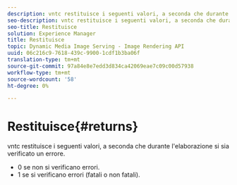 ```yaml
---
description: vntc restituisce i seguenti valori, a seconda che durante l'elaborazione si sia verificato un errore.
seo-description: vntc restituisce i seguenti valori, a seconda che durante l'elaborazione si sia verificato un errore.
seo-title: Restituisce
solution: Experience Manager
title: Restituisce
topic: Dynamic Media Image Serving - Image Rendering API
uuid: 06c216c9-7618-439c-9900-1cdf1b3ba06f
translation-type: tm+mt
source-git-commit: 97a84e8e7edd3d834ca42069eae7c09c00d57938
workflow-type: tm+mt
source-wordcount: '58'
ht-degree: 0%

---
```



# Restituisce{#returns}

vntc restituisce i seguenti valori, a seconda che durante l&#39;elaborazione si sia verificato un errore.

* 0 se non si verificano errori.
* 1 se si verificano errori (fatali o non fatali).

